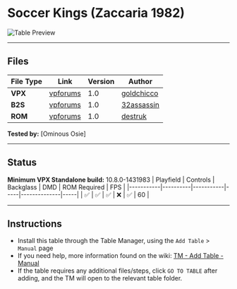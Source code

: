 ﻿# Soccer Kings (Zaccaria 1982)

![Table Preview](../../images/vpx-socrking-preview.jpg)

---

## Files
| File Type | Link | Version | Author | 
|-----------|--------|----------|--------------|
| **VPX** | [vpforums](https://www.vpforums.org/index.php?app=downloads&showfile=15437) | 1.0 | [goldchicco](https://www.vpforums.org/index.php?showuser=88795) |
| **B2S** | [vpforums](https://www.vpforums.org/index.php?app=downloads&showfile=9420) | 1.0 | [32assassin](https://www.vpforums.org/index.php?showuser=77712) |
| **ROM** | [vpforums](https://www.vpforums.org/index.php?app=downloads&showfile=600) | 1.0 | [destruk](https://www.vpforums.org/index.php?showuser=5) |

**Tested by:** [Ominous Osie]

---

## Status 
**Minimum VPX Standalone build:** 10.8.0-1431983
| Playfield | Controls | Backglass | DMD | ROM Required | FPS | 
|-----------|----------|-----------|-----|--------------|-----|
| :white_check_mark: | :white_check_mark: | :white_check_mark: | :x: | :white_check_mark: | 60 |

---

## Instructions

- Install this table through the Table Manager, using the `Add Table` > `Manual` page
- If you need help, more information found on the wiki: [TM - Add Table - Manual](https://github.com/LegendsUnchained/vpx-standalone-alp4k/wiki/%5B04%5D-%F0%9F%A7%A1-TM-%E2%80%90-Other-Features#add-table---manual)
- If the table requires any additional files/steps, click `GO TO TABLE` after adding, and the TM will open to the relevant table folder.

